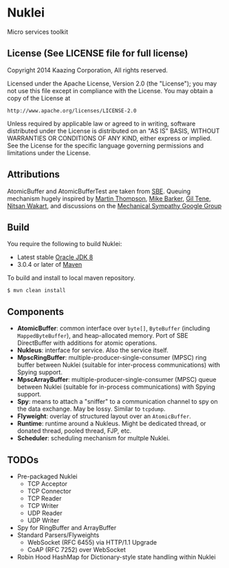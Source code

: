 # Nuklei

Micro services toolkit

## License (See LICENSE file for full license)

Copyright 2014 Kaazing Corporation, All rights reserved.

Licensed under the Apache License, Version 2.0 (the "License");
you may not use this file except in compliance with the License.
You may obtain a copy of the License at

    http://www.apache.org/licenses/LICENSE-2.0

Unless required by applicable law or agreed to in writing, software
distributed under the License is distributed on an "AS IS" BASIS,
WITHOUT WARRANTIES OR CONDITIONS OF ANY KIND, either express or implied.
See the License for the specific language governing permissions and
limitations under the License.

## Attributions

AtomicBuffer and AtomicBufferTest are taken from [SBE](https://github.com/real-logic/simple-binary-encoding).
Queuing mechanism hugely inspired by [Martin Thompson](https://github.com/mjpt777),
[Mike Barker](https://github.com/mikeb01),
[Gil Tene](https://github.com/giltene), [Nitsan Wakart](https://github.com/nitsanw), and discussions on the
[Mechanical Sympathy Google Group](https://groups.google.com/forum/#!forum/mechanical-sympathy)

## Build

You require the following to build Nuklei:

* Latest stable [Oracle JDK 8](http://www.oracle.com/technetwork/java/)
* 3.0.4 or later of [Maven](http://maven.apache.org/)

To build and install to local maven repository.

    $ mvn clean install

## Components

- __AtomicBuffer__: common interface over `byte[]`, `ByteBuffer` (including `MappedByteBuffer`),
and heap-allocated memory. Port of SBE DirectBuffer with additions for atomic operations.
- __Nukleus__: interface for service. Also the service itself.
- __MpscRingBuffer__: multiple-producer-single-consumer (MPSC) ring buffer between Nuklei (suitable for inter-process communications)
with Spying support.
- __MpscArrayBuffer__: multiple-producer-single-consumer (MPSC) queue between Nuklei (suitable for in-process communications) with
Spying support.
- __Spy__: means to attach a "sniffer" to a communication channel to spy on the data exchange. May be lossy. Similar to
`tcpdump`.
- __Flyweight__: overlay of structured layout over an `AtomicBuffer`.
- __Runtime__: runtime around a Nukleus. Might be dedicated thread, or donated thread, pooled thread, FJP, etc.
- __Scheduler__: scheduling mechanism for multple Nuklei.

## TODOs

- Pre-packaged Nuklei
    - TCP Acceptor
    - TCP Connector
    - TCP Reader
    - TCP Writer
    - UDP Reader
    - UDP Writer
- Spy for RingBuffer and ArrayBuffer
- Standard Parsers/Flyweights
    - WebSocket (RFC 6455) via HTTP/1.1 Upgrade
    - CoAP (RFC 7252) over WebSocket
- Robin Hood HashMap for Dictionary-style state handling within Nuklei
